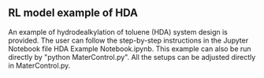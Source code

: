 ## RL model example of HDA
An example of hydrodealkylation of toluene (HDA) system design is provided. The user can follow the step-by-step instructions in the Jupyter Notebook file HDA Example Notebook.ipynb.
This example can also be run directly by "python MaterControl.py". All the setups can be adjusted directly in MaterControl.py. 
